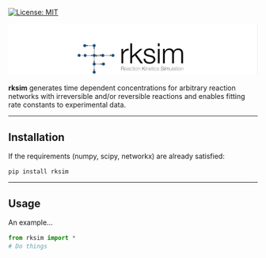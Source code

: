  [![License: MIT](https://img.shields.io/badge/License-MIT-blue.svg)](https://opensource.org/licenses/MIT)

![alt text](rksim/common/logo.png)

**rksim** generates time dependent concentrations for arbitrary 
reaction networks with irreversible and/or reversible reactions and enables
fitting rate constants to experimental data.

***
## Installation

If the requirements (numpy, scipy, networkx) are already satisfied:
```
pip install rksim
```

***
## Usage
An example...

```python
from rksim import *
# Do things
```
